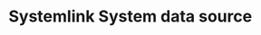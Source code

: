 # Systemlink System data source

<!--
    TODO: Write a short description of your plugin and document any extra
    configuration that is required for development.
-->
